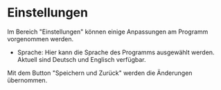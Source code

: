 # Einstellungen
Im Bereich "Einstellungen" können einige Anpassungen am Programm vorgenommen werden.

- Sprache: Hier kann die Sprache des Programms ausgewählt werden. Aktuell sind Deutsch und Englisch verfügbar.

Mit dem Button "Speichern und Zurück" werden die Änderungen übernommen.